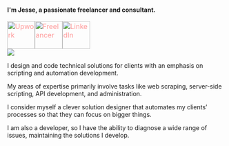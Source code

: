 #### I'm Jesse, a passionate freelancer and consultant.

<div class="fusion-social-networks"><div class="fusion-social-networks-wrapper"><a class="fusion-social-network-icon fusion-tooltip fusion-Upwork fusion-icon-Upwork" aria-label="fusion-Upwork" href="https://upwork.com/fl/jrussell" target="_blank" rel="noopener noreferrer" style="color:#ff9999;font-size:16px;" data-placement="bottom" data-title="Upwork" title="" data-toggle="tooltip" data-original-title="Upwork"><img src="https://jrussell.io/wp-content/uploads/2020/07/upwork_final.png" alt="Upwork" width="64" height="64"></a><a class="fusion-social-network-icon fusion-tooltip fusion-Freelancer fusion-icon-Freelancer" aria-label="fusion-Freelancer" href="https://www.freelancer.com/u/jrussell110" target="_blank" rel="noopener noreferrer" style="color:#ff9999;font-size:16px;" data-placement="bottom" data-title="Freelancer" title="" data-toggle="tooltip" data-original-title="Freelancer"><img src="https://jrussell.io/wp-content/uploads/2020/07/freelancer_final.png" alt="Freelancer" width="64" height="64"></a><a class="fusion-social-network-icon fusion-tooltip fusion-LinkedIn fusion-icon-LinkedIn" aria-label="fusion-LinkedIn" href="https://www.linkedin.com/in/jesserussell110/" target="_blank" rel="noopener noreferrer" style="color:#ff9999;font-size:16px;" data-placement="bottom" data-title="LinkedIn" title="" data-toggle="tooltip" data-original-title="LinkedIn"><img src="https://jrussell.io/wp-content/uploads/2020/07/linkedin_final.png" alt="LinkedIn" width="64" height="64"></a></div></div>
<a href="https://github.com/antonkomarev/github-profile-views-counter">
    <img src="https://komarev.com/ghpvc/?username=jrussellfreelance">
</a>

I design and code technical solutions for clients with an emphasis on scripting and automation development.

My areas of expertise primarily involve tasks like web scraping, server-side scripting, API development, and administration.

I consider myself a clever solution designer that automates my clients’ processes so that they can focus on bigger things.

I am also a developer, so I have the ability to diagnose a wide range of issues, maintaining the solutions I develop.

